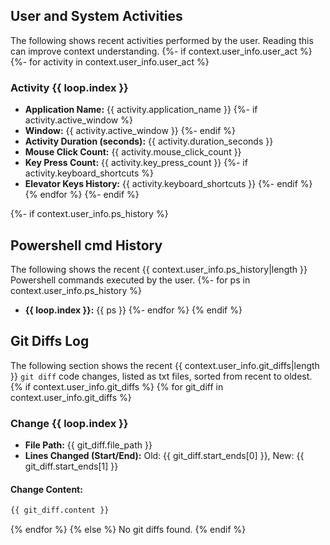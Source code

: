 ## User and System Activities
The following shows recent activities performed by the user. Reading this can improve context understanding.
{%- if context.user_info.user_act %}
{%- for activity in context.user_info.user_act %}
### Activity {{ loop.index }}
- **Application Name:** {{ activity.application_name }}
{%- if activity.active_window %}
- **Window:** {{ activity.active_window }}
{%- endif %}
- **Activity Duration (seconds):** {{ activity.duration_seconds }}
- **Mouse Click Count:** {{ activity.mouse_click_count }}
- **Key Press Count:** {{ activity.key_press_count }}
{%- if activity.keyboard_shortcuts %}
- **Elevator Keys History:** {{ activity.keyboard_shortcuts }}
{%- endif %}
{% endfor %}
{%- endif %}

{%- if context.user_info.ps_history %}
## Powershell cmd History
The following shows the recent {{ context.user_info.ps_history|length }} Powershell commands executed by the user.
{%- for ps in context.user_info.ps_history %}
- **{{ loop.index }}:** {{ ps }}
{%- endfor %}
{% endif %}

## Git Diffs Log
The following section shows the recent {{ context.user_info.git_diffs|length }} `git diff` code changes, listed as txt files, sorted from recent to oldest.
{% if context.user_info.git_diffs %}
{% for git_diff in context.user_info.git_diffs %}
### Change {{ loop.index }}
- **File Path:** {{ git_diff.file_path }}
- **Lines Changed (Start/End):** Old: {{ git_diff.start_ends[0] }}, New: {{ git_diff.start_ends[1] }}
#### Change Content:
```txt
{{ git_diff.content }}
```
{% endfor %}
{% else %}
No git diffs found.
{% endif %}
